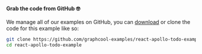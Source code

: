 #### Grab the code from GitHub 🤓

We manage all of our examples on GitHub, you can [download](https://github.com/graphcool-examples/react-apollo-todo-example) or clone the code for this example like so:

```sh
git clone https://github.com/graphcool-examples/react-apollo-todo-example.git
cd react-apollo-todo-example
```